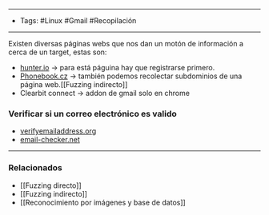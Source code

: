 ----
- Tags: #Linux #Gmail #Recopilación
----
Existen diversas páginas webs que nos dan un motón de información a cerca de un target, estas son:
- [hunter.io](https://hunter.io) -> para está páguina hay que registrarse primero.
- [Phonebook.cz](https://phonebook.cz/) -> también podemos recolectar subdominios de una página web.[[Fuzzing indirecto]]
- Clearbit connect -> addon de gmail solo en chrome

### Verificar si un correo electrónico es valido
- [verifyemailaddress.org](https://www.verifyemailaddress.org)
- [email-checker.net](https://email-checker.net)

----
### Relacionados
- [[Fuzzing directo]]
- [[Fuzzing indirecto]]
- [[Reconocimiento por imágenes y base de datos]]